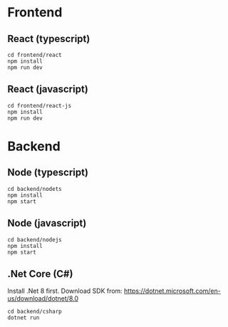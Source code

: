 # Frontend

## React (typescript)

```
cd frontend/react
npm install
npm run dev
```

## React (javascript)

```
cd frontend/react-js
npm install
npm run dev
```

# Backend

## Node (typescript)

```
cd backend/nodets
npm install
npm start
```

## Node (javascript)

```
cd backend/nodejs
npm install
npm start
```

## .Net Core (C#)

Install .Net 8 first. Download SDK from: https://dotnet.microsoft.com/en-us/download/dotnet/8.0

```
cd backend/csharp
dotnet run
```
